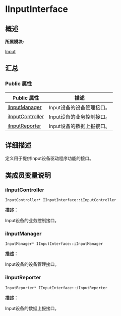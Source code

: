 # IInputInterface


## **概述**

**所属模块:**

[Input](_input.md)


## **汇总**


### Public 属性

  | Public&nbsp;属性 | 描述 | 
| -------- | -------- |
| [iInputManager](#iinputmanager) | Input设备的设备管理接口。 | 
| [iInputController](#iinputcontroller) | Input设备的业务控制接口。 | 
| [iInputReporter](#iinputreporter) | Input设备的数据上报接口。 | 


## **详细描述**

定义用于提供Input设备驱动程序功能的接口。


## **类成员变量说明**


### iInputController

  
```
InputController* IInputInterface::iInputController
```

**描述：**

Input设备的业务控制接口。


### iInputManager

  
```
InputManager* IInputInterface::iInputManager
```

**描述：**

Input设备的设备管理接口。


### iInputReporter

  
```
InputReporter* IInputInterface::iInputReporter
```

**描述：**

Input设备的数据上报接口。
